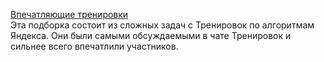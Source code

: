 [Впечатляющие тренировки](https://coderun.yandex.ru/selections/mgustokashin)  
Эта подборка состоит из сложных задач с Тренировок по алгоритмам Яндекса. Они были самыми обсуждаемыми в чате Тренировок и сильнее всего впечатлили участников.

